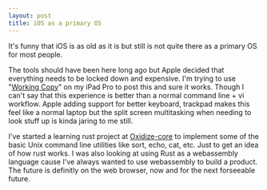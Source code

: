```yaml
---
layout: post
title: iOS as a primary OS
---
```



It's funny that iOS is as old as it is but still is not quite there as a primary OS for most people.  

The tools should have been here long ago but Apple decided that everything needs to be locked down and 
expensive.  I'm trying to use "[Working Copy](https://workingcopyapp.com/)" on my iPad Pro to post this and sure it works.  Though I can't say that this experience is better than a normal command line + vi workflow.  Apple adding support for better keyboard, trackpad makes this feel like a normal laptop but the split screen multitasking when needing to look stuff up is kinda jaring to me still.  

I've started a learning rust project at [Oxidize-core](https://github.com/steveftoth/oxidize-core) to implement some of the basic Unix command line utilities like sort, echo, cat, etc.  Just to get an idea of how rust works.  I was also looking at using Rust as a webassembly language cause I've always wanted to use webassembly to build a product.  The future is definitly on the web browser, now and for the next forseeable future.